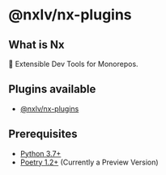 # @nxlv/nx-plugins

## What is Nx

🔎 Extensible Dev Tools for Monorepos.

## Plugins available

- [@nxlv/nx-plugins](packages/nx-python/README.md)

## Prerequisites

- [Python 3.7+](https://www.python.org/)
- [Poetry 1.2+](https://python-poetry.org/docs/master/) (Currently a Preview Version)
